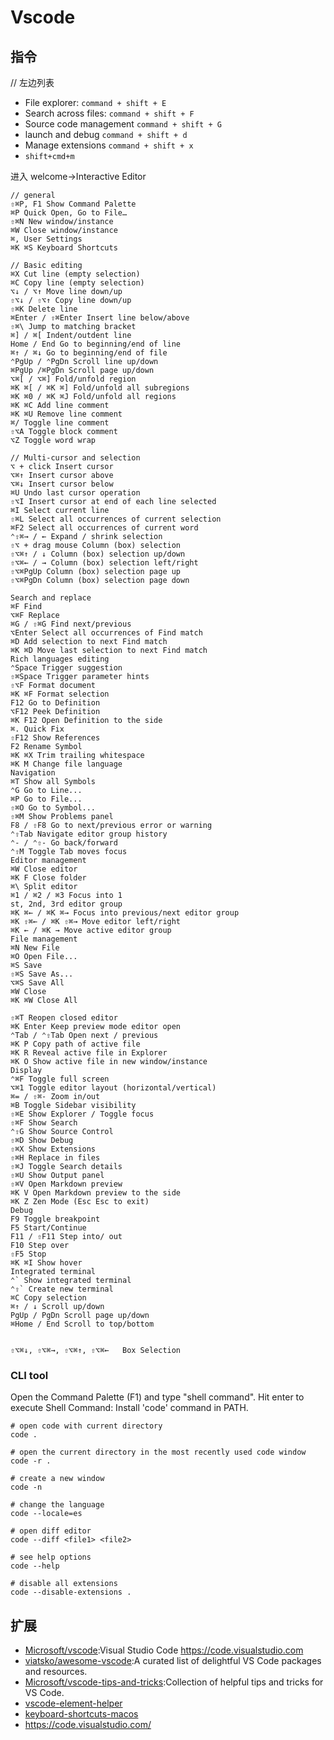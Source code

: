 # Vscode

## 指令

// 左边列表
* File explorer:  `command + shift + E`
* Search across files: `command + shift + F`
* Source code management `command + shift + G`
* launch and debug `command + shift + d`
* Manage extensions `command + shift + x`
* `shift+cmd+m`


进入 welcome->Interactive Editor 


```
// general
⇧⌘P, F1 Show Command Palette
⌘P Quick Open, Go to File…
⇧⌘N New window/instance
⌘W Close window/instance
⌘, User Settings
⌘K ⌘S Keyboard Shortcuts

// Basic editing
⌘X Cut line (empty selection)
⌘C Copy line (empty selection)
⌥↓ / ⌥↑ Move line down/up
⇧⌥↓ / ⇧⌥↑ Copy line down/up
⇧⌘K Delete line
⌘Enter / ⇧⌘Enter Insert line below/above
⇧⌘\ Jump to matching bracket
⌘] / ⌘[ Indent/outdent line
Home / End Go to beginning/end of line
⌘↑ / ⌘↓ Go to beginning/end of file
⌃PgUp / ⌃PgDn Scroll line up/down
⌘PgUp /⌘PgDn Scroll page up/down
⌥⌘[ / ⌥⌘] Fold/unfold region
⌘K ⌘[ / ⌘K ⌘] Fold/unfold all subregions
⌘K ⌘0 / ⌘K ⌘J Fold/unfold all regions
⌘K ⌘C Add line comment
⌘K ⌘U Remove line comment
⌘/ Toggle line comment
⇧⌥A Toggle block comment
⌥Z Toggle word wrap

// Multi-cursor and selection
⌥ + click Insert cursor
⌥⌘↑ Insert cursor above
⌥⌘↓ Insert cursor below
⌘U Undo last cursor operation
⇧⌥I Insert cursor at end of each line selected
⌘I Select current line
⇧⌘L Select all occurrences of current selection
⌘F2 Select all occurrences of current word
⌃⇧⌘→ / ← Expand / shrink selection
⇧⌥ + drag mouse Column (box) selection
⇧⌥⌘↑ / ↓ Column (box) selection up/down
⇧⌥⌘← / → Column (box) selection left/right
⇧⌥⌘PgUp Column (box) selection page up
⇧⌥⌘PgDn Column (box) selection page down

Search and replace
⌘F Find
⌥⌘F Replace
⌘G / ⇧⌘G Find next/previous
⌥Enter Select all occurrences of Find match
⌘D Add selection to next Find match
⌘K ⌘D Move last selection to next Find match
Rich languages editing
⌃Space Trigger suggestion
⇧⌘Space Trigger parameter hints
⇧⌥F Format document
⌘K ⌘F Format selection
F12 Go to Definition
⌥F12 Peek Definition
⌘K F12 Open Definition to the side
⌘. Quick Fix
⇧F12 Show References
F2 Rename Symbol
⌘K ⌘X Trim trailing whitespace
⌘K M Change file language
Navigation
⌘T Show all Symbols
⌃G Go to Line...
⌘P Go to File...
⇧⌘O Go to Symbol...
⇧⌘M Show Problems panel
F8 / ⇧F8 Go to next/previous error or warning
⌃⇧Tab Navigate editor group history
⌃- / ⌃⇧- Go back/forward
⌃⇧M Toggle Tab moves focus
Editor management
⌘W Close editor
⌘K F Close folder
⌘\ Split editor
⌘1 / ⌘2 / ⌘3 Focus into 1
st, 2nd, 3rd editor group
⌘K ⌘← / ⌘K ⌘→ Focus into previous/next editor group
⌘K ⇧⌘← / ⌘K ⇧⌘→ Move editor left/right
⌘K ← / ⌘K → Move active editor group
File management
⌘N New File
⌘O Open File...
⌘S Save
⇧⌘S Save As...
⌥⌘S Save All
⌘W Close
⌘K ⌘W Close All

⇧⌘T Reopen closed editor
⌘K Enter Keep preview mode editor open
⌃Tab / ⌃⇧Tab Open next / previous
⌘K P Copy path of active file
⌘K R Reveal active file in Explorer
⌘K O Show active file in new window/instance
Display
⌃⌘F Toggle full screen
⌥⌘1 Toggle editor layout (horizontal/vertical)
⌘= / ⇧⌘- Zoom in/out
⌘B Toggle Sidebar visibility
⇧⌘E Show Explorer / Toggle focus
⇧⌘F Show Search
⌃⇧G Show Source Control
⇧⌘D Show Debug
⇧⌘X Show Extensions
⇧⌘H Replace in files
⇧⌘J Toggle Search details
⇧⌘U Show Output panel
⇧⌘V Open Markdown preview
⌘K V Open Markdown preview to the side
⌘K Z Zen Mode (Esc Esc to exit)
Debug
F9 Toggle breakpoint
F5 Start/Continue
F11 / ⇧F11 Step into/ out
F10 Step over
⇧F5 Stop
⌘K ⌘I Show hover
Integrated terminal
⌃` Show integrated terminal
⌃⇧` Create new terminal
⌘C Copy selection
⌘↑ / ↓ Scroll up/down
PgUp / PgDn Scroll page up/down
⌘Home / End Scroll to top/bottom


⇧⌥⌘↓, ⇧⌥⌘→, ⇧⌥⌘↑, ⇧⌥⌘←   Box Selection 
```

### CLI tool

Open the Command Palette (F1) and type "shell command". Hit enter to execute Shell Command: Install 'code' command in PATH.

```shell
# open code with current directory
code .

# open the current directory in the most recently used code window
code -r .

# create a new window
code -n

# change the language
code --locale=es

# open diff editor
code --diff <file1> <file2>

# see help options
code --help

# disable all extensions
code --disable-extensions .
```

## 扩展

* [Microsoft/vscode](https://github.com/Microsoft/vscode):Visual Studio Code <https://code.visualstudio.com>
* [viatsko/awesome-vscode](https://github.com/viatsko/awesome-vscode):A curated list of delightful VS Code packages and resources.
* [Microsoft/vscode-tips-and-tricks](https://github.com/Microsoft/vscode-tips-and-tricks):Collection of helpful tips and tricks for VS Code.
* [vscode-element-helper](https://github.com/ElemeFE/vscode-element-helper)
* [keyboard-shortcuts-macos](https://code.visualstudio.com/shortcuts/keyboard-shortcuts-macos.pdf)
* https://code.visualstudio.com/

